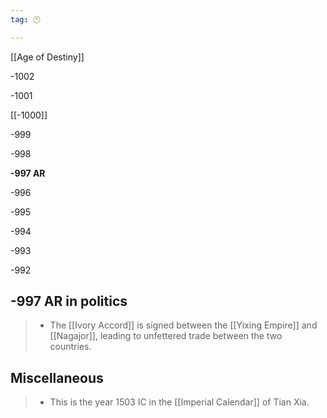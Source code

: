 ```yaml
---
tag: 🕛

---
```

[[Age of Destiny]]


-1002

-1001

[[-1000]]

-999

-998

**-997 AR**

-996

-995

-994

-993

-992



## -997 AR in politics

>  - The [[Ivory Accord]] is signed between the [[Yixing Empire]] and [[Nagajor]], leading to unfettered trade between the two countries.


## Miscellaneous

>  - This is the year 1503 IC in the [[Imperial Calendar]] of Tian Xia.






